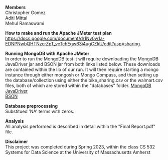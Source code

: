 **Members**  
Christopher Gomez  
Aditi Mittal  
Mehul Ramaswami
 

**How to make and run the Apache JMeter test plan**  
https://docs.google.com/document/d/1Nv0w1a-EDNPNwbQHTNzcrZpT_veTchEgw63i4ugCZkU/edit?usp=sharing.

**Running MongoDB with Apache JMeter**  
In order to run the MongoDB test it will require downloading the MongoDB JavaDriver jar and BSON jar from both links listed below. These downloads are contained within the lib of our run. It will then require starting a mongo instance through either mongosh or Mongo Compass, and then setting up the database/collection using either the bike_sharing.csv or the walmart.csv files, both of which are stored within the "databases" folder.
[MongoDB JavaDriver](https://search.maven.org/artifact/org.mongodb/mongo-java-driver/3.12.11/jar)  
[BSON](https://search.maven.org/artifact/org.mongodb/bson/4.8.1/jar)

**Database preprocessing**   
Substitued 'NA' terms with zeros.

**Analysis**  
All analysis performed is described in detail within the "Final Report.pdf" file.





**Disclaimer**  
This project was completed during Spring 2023, within the class CS 532 Systems for Data Science at the University of Massachusetts Amherst
